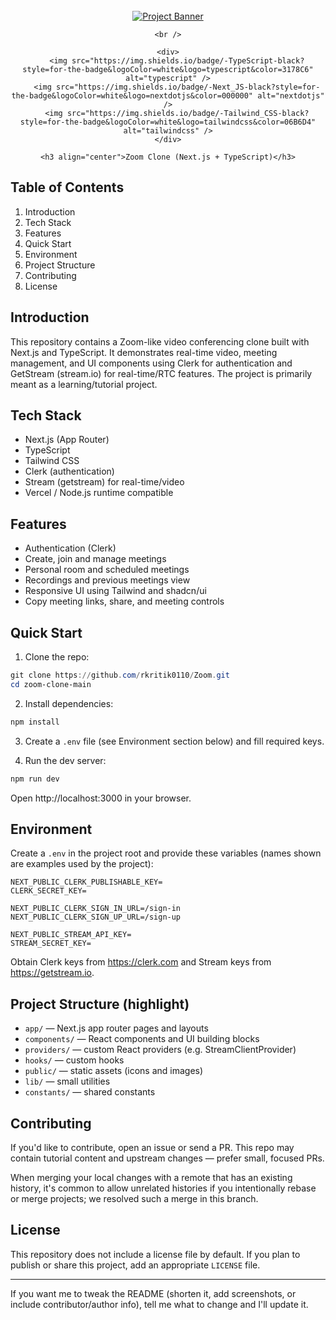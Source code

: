 <div align="center">
	<br />
		<a href="https://youtu.be/R8CIO1DZ2b8" target="_blank">
			<img src="https://github.com/adrianhajdin/zoom-clone/assets/67959015/f09a8421-67d3-45ce-b9bc-a791cdc2774b" alt="Project Banner">
		</a>

	<br />

	<div>
		<img src="https://img.shields.io/badge/-TypeScript-black?style=for-the-badge&logoColor=white&logo=typescript&color=3178C6" alt="typescript" />
		<img src="https://img.shields.io/badge/-Next_JS-black?style=for-the-badge&logoColor=white&logo=nextdotjs&color=000000" alt="nextdotjs" />
		<img src="https://img.shields.io/badge/-Tailwind_CSS-black?style=for-the-badge&logoColor=white&logo=tailwindcss&color=06B6D4" alt="tailwindcss" />
	</div>

	<h3 align="center">Zoom Clone (Next.js + TypeScript)</h3>

</div>

## Table of Contents

1. Introduction
2. Tech Stack
3. Features
4. Quick Start
5. Environment
6. Project Structure
7. Contributing
8. License


## Introduction

This repository contains a Zoom-like video conferencing clone built with Next.js and TypeScript. It demonstrates real-time video, meeting management, and UI components using Clerk for authentication and GetStream (stream.io) for real-time/RTC features. The project is primarily meant as a learning/tutorial project.

## Tech Stack

- Next.js (App Router)
- TypeScript
- Tailwind CSS
- Clerk (authentication)
- Stream (getstream) for real-time/video
- Vercel / Node.js runtime compatible

## Features

- Authentication (Clerk)
- Create, join and manage meetings
- Personal room and scheduled meetings
- Recordings and previous meetings view
- Responsive UI using Tailwind and shadcn/ui
- Copy meeting links, share, and meeting controls

## Quick Start

1. Clone the repo:

```powershell
git clone https://github.com/rkritik0110/Zoom.git
cd zoom-clone-main
```

2. Install dependencies:

```powershell
npm install
```

3. Create a `.env` file (see Environment section below) and fill required keys.

4. Run the dev server:

```powershell
npm run dev
```

Open http://localhost:3000 in your browser.

## Environment

Create a `.env` in the project root and provide these variables (names shown are examples used by the project):

```
NEXT_PUBLIC_CLERK_PUBLISHABLE_KEY=
CLERK_SECRET_KEY=

NEXT_PUBLIC_CLERK_SIGN_IN_URL=/sign-in
NEXT_PUBLIC_CLERK_SIGN_UP_URL=/sign-up

NEXT_PUBLIC_STREAM_API_KEY=
STREAM_SECRET_KEY=
```

Obtain Clerk keys from https://clerk.com and Stream keys from https://getstream.io.

## Project Structure (highlight)

- `app/` — Next.js app router pages and layouts
- `components/` — React components and UI building blocks
- `providers/` — custom React providers (e.g. StreamClientProvider)
- `hooks/` — custom hooks
- `public/` — static assets (icons and images)
- `lib/` — small utilities
- `constants/` — shared constants

## Contributing

If you'd like to contribute, open an issue or send a PR. This repo may contain tutorial content and upstream changes — prefer small, focused PRs.

When merging your local changes with a remote that has an existing history, it's common to allow unrelated histories if you intentionally rebase or merge projects; we resolved such a merge in this branch.

## License

This repository does not include a license file by default. If you plan to publish or share this project, add an appropriate `LICENSE` file.

---

If you want me to tweak the README (shorten it, add screenshots, or include contributor/author info), tell me what to change and I'll update it.

